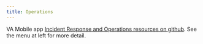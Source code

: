 ```yaml
---
title: Operations
---
```



VA Mobile app [Incident Response and Operations resources on github](ttps://github.com/department-of-veterans-affairs/va.gov-team/tree/master/products/va-mobile-app/operations). See the menu at left for more detail.
